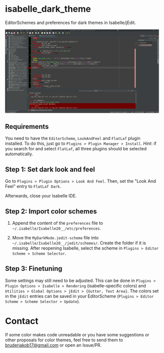 # isabelle_dark_theme
EditorSchemes and preferences for dark themes in Isabelle/jEdit.

![Screenshot of Isabelle with applied dark theme](screenshot.png)

## Requirements
You need to have the `EditorScheme`, `LookAndFeel` and `FlatLaf` plugin installed. To do this, just go to `Plugins > Plugin Manager > Install`.
_Hint_: if you search for and select `FlatLaf`, all three plugins should be selected automatically.

## Step 1: Set dark look and feel
Go to `Plugins > Plugin Options > Look And Feel`. Then, set the "Look And Feel" entry to `FlatLaf Dark`.

Afterwards, close your Isabelle IDE.

## Step 2: Import color schemes
1. Append the content of the `preferences` file to `~/.isabelle/Isabelle20__/etc/preferences`.

1. Move the `MyDarkMode.jedit-scheme` file into `~/.isabelle/Isabelle20__/jedit/schemes/`. Create the folder if it is missing. After reopening Isabelle, select the scheme in `Plugins > Editor Scheme > Scheme Selector`.

## Step 3: Finetuning
Some settings may still need to be adjusted. This can be done in `Plugins > Plugin Options > Isabelle > Rendering` (isabelle-specific colors) and `Utilities > Global Options > jEdit > {Gutter, Text Area}`. The colors set in the `jEdit` entries can be saved in your EditorScheme (`Plugins > Editor Scheme > Scheme Selector > Update`).

# Contact
If some color makes code unreadable or you have some suggestions or other proposals for color themes, feel free to send them to [bruderjakob17@gmail.com](mailto:bruderjakob17@gmail.com) or open an Issue/PR.
